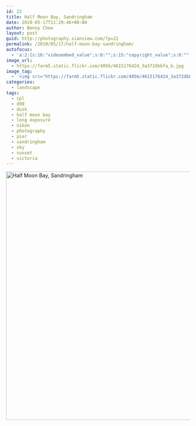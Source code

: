 ```yaml
---
id: 22
title: Half Moon Bay, Sandringham
date: 2010-05-17T11:29:46+00:00
author: Benny Chew
layout: post
guid: http://photography.siansiew.com/?p=22
permalink: /2010/05/17/half-moon-bay-sandringham/
autofocus:
  - 'a:2:{s:16:"videoembed_value";s:0:"";s:15:"copyright_value";s:0:"";}'
image_url:
  - https://farm5.static.flickr.com/4056/4615176424_3a372dbbfa_b.jpg
image_tag:
  - '<img src="https://farm5.static.flickr.com/4056/4615176424_3a372dbbfa_b.jpg" />'
categories:
  - landscape
tags:
  - cpl
  - d90
  - dusk
  - half moon bay
  - long exposure
  - nikon
  - photography
  - pier
  - sandringham
  - sky
  - sunset
  - victoria
---
```

<a href="https://farm5.static.flickr.com/4056/4615176424_3a372dbbfa_b.jpg" title="Half Moon Bay, Sandringham by siansiew, on Flickr" rel="lightbox"><img src="https://farm5.static.flickr.com/4056/4615176424_3a372dbbfa_b.jpg" width="1024" height="680" alt="Half Moon Bay, Sandringham" /></a>
